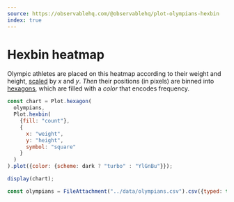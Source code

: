 ```yaml
---
source: https://observablehq.com/@observablehq/plot-olympians-hexbin
index: true
---
```


# Hexbin heatmap

Olympic athletes are placed on this heatmap according to their weight and height, [scaled](https://observablehq.com/plot/features/scales) by _x_ and _y_. _Then_ their positions (in pixels) are binned into [hexagons](https://observablehq.com/plot/transforms/hexbin), which are filled with a _color_ that encodes frequency.

```js echo
const chart = Plot.hexagon(
  olympians,
  Plot.hexbin(
    {fill: "count"},
    {
      x: "weight",
      y: "height",
      symbol: "square"
    }
  )
).plot({color: {scheme: dark ? "turbo" : "YlGnBu"}});

display(chart);
```

```js echo
const olympians = FileAttachment("../data/olympians.csv").csv({typed: true});
```


